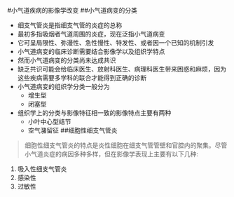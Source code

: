 #小气道疾病的影像学改变
##小气道病变的分类
- 细支气管炎是指细支气管的炎症的总称
- 最初多指吸烟者气道周围的炎症，现在泛指小气道病变
- 它可呈局限性、弥漫性、急性慢性、特发性、或者因一个已知的机制引发
- 小气道病变的临床诊断需要结合影像学以及组织学特点
- 然而小气道病变的分类尚未达成共识
- 缺乏共识可能会给临床医生、放射科医生、病理科医生带来困惑和麻烦，因为这些疾病需要多学科的联合才能得到正确的诊断
- 小气道病变的组织学分类一般分为
    - 增生型
    - 闭塞型
- 组织学上的分类与影像特征相一致的影像特点主要有两种
    - 小叶中心型结节
    - 空气潴留征
##细胞性细支气管炎
>细胞性细支气管炎的特点是炎性细胞在细支气管管壁和官腔内的聚集。尽管小气道炎症的病因多种多样，但在影像学表现上主要有以下几种:
1. 吸入性细支气管炎
2.  感染性
3. 过敏性